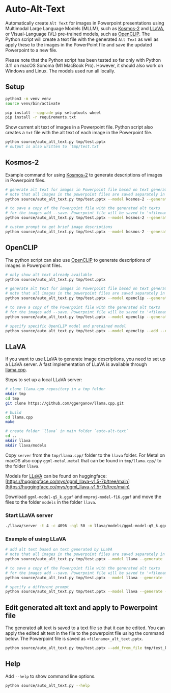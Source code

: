 # Auto-Alt-Text

Automatically create `Alt Text` for images in Powerpoint presentations using Multimodal Large Language Models (MLLM), such as [Kosmos-2](https://github.com/microsoft/unilm/tree/master/kosmos-2) and [LLaVA](https://llava-vl.github.io), or Visual-Language (VL) pre-trained models, such as [OpenCLIP](https://github.com/mlfoundations/open_clip). The Python script will create a text file with the generated `Alt Text` as well as apply these to the images in the PowerPoint file and save the updated Powerpoint to a new file.

Please note that the Python script has been tested so far only with Python 3.11 on macOS Sonoma (M1 MacBook Pro). However, it should also work on Windows and Linux. The models used run all locally.

## Setup

```sh
python3 -m venv venv
source venv/bin/activate

pip install --upgrade pip setuptools wheel
pip install -r requirements.txt
```

Show current alt text of images in a Powerpoint file. Python script also creates a `txt` file with the alt text of each image in the Powerpoint file.

```sh
python source/auto_alt_text.py tmp/test.pptx
# output is also written to `tmp/test.txt`
```

## Kosmos-2

Example command for using [Kosmos-2](https://github.com/microsoft/unilm/tree/master/kosmos-2) to generate descriptions of images in Powerpoint files.

```sh
# generate alt text for images in Powerpoint file based on text generated by Kosmos-2
# note that all images in the powerpoint files are saved separately in a folder
python source/auto_alt_text.py tmp/test.pptx --model kosmos-2 --generate

# to save a copy of the Powerpoint file with the generated alt texts
# for the images add --save. Powerpoint file will be saved to '<filename>_alt_text.pptx'
python source/auto_alt_text.py tmp/test.pptx --model kosmos-2 --generate --save

# custom prompt to get brief image descriptions
python source/auto_alt_text.py tmp/test.pptx --model kosmos-2 --generate --save --prompt "<grounding>An image of"
```

## OpenCLIP

The python script can also use [OpenCLIP](https://github.com/mlfoundations/open_clip) to generate descriptions of images in Powerpoint files.

```sh
# only show alt text already available
python source/auto_alt_text.py tmp/test.pptx

# generate alt text for images in Powerpoint file based on text generated by OpenCLIP
# note that all images in the powerpoint files are saved separately in a folder
python source/auto_alt_text.py tmp/test.pptx --model openclip --generate

# to save a copy of the Powerpoint file with the generated alt texts
# for the images add --save. Powerpoint file will be saved to '<filename>_alt_text.pptx'
python source/auto_alt_text.py tmp/test.pptx --model openclip --generate --save

# specify specific OpenCLIP model and pretained model
python source/auto_alt_text.py tmp/test.pptx --model openclip --add --openclip coca_ViT-L-14 --pretrained mscoco_finetuned_laion2B-s13B-b90k
```

## LLaVA

If you want to use LLaVA to generate image descriptions, you need to set up a LLaVA server. A fast implementation of LLaVA is available through [llama.cpp](https://github.com/ggerganov/llama.cpp).

Steps to set up a local LLaVA server:

```sh
# clone llama.cpp repository in a tmp folder
mkdir tmp
cd tmp
git clone https://github.com/ggerganov/llama.cpp.git

# build
cd llama.cpp
make

# create folder `llava` in main folder `auto-alt-text`
cd ..
mkdir llava
mkdir llava/models
```

Copy `server` from the `tmp/llama.cpp/` folder to the `llava` folder. For Metal on macOS also copy `ggml-metal.metal` that can be found in `tmp/llama.cpp/` to the folder `llava`.

Models for [LLaVA](https://llava-vl.github.io) can be found on huggingface: [https://huggingface.co/mys/ggml_llava-v1.5-7b/tree/main](https://huggingface.co/mys/ggml_llava-v1.5-7b/tree/main)

Download `ggml-model-q5_k.gguf` and `mmproj-model-f16.gguf` and move the files to the folder `models` in the folder `llava`.

### Start LLaVA server

```sh
./llava/server -t 4 -c 4096 -ngl 50 -m llava/models/ggml-model-q5_k.gguf --host 0.0.0.0 --port 8007 --mmproj llava/models/mmproj-model-f16.gguf
```

### Example of using LLaVA

```sh
# add alt text based on text generated by LLaVA
# note that all images in the powerpoint files are saved separately in a folder
python source/auto_alt_text.py tmp/test.pptx --model llava --generate 

# to save a copy of the Powerpoint file with the generated alt texts
# for the images add --save. Powerpoint file will be saved to '<filename>_alt_text.pptx'
python source/auto_alt_text.py tmp/test.pptx --model llava --generate --save

# specify a different prompt
python source/auto_alt_text.py tmp/test.pptx --model llava --generate --prompt "Describe in simple words using maximal 125 characters"
```

## Edit generated alt text and apply to Powerpoint file

The generated alt text is saved to a text file so that it can be edited. You can apply the edited alt text in the file to the powerpoint file using the command below. The Powerpoint file is saved as `<filename>_alt_text.pptx`.

```sh
python source/auto_alt_text.py tmp/test.pptx --add_from_file tmp/test_kosmos-2_edited.txt
```

## Help

Add `--help` to show command line options.

```sh
python source/auto_alt_text.py --help
```
